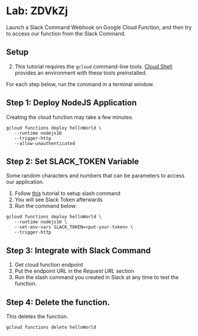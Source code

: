 # Lab: ZDVkZj


Launch a Slack Command Webhook on Google Cloud Function, and then try to access our function from the Slack Command.

## Setup

2. This tutorial requires the `gcloud` command-line tools.
   <a href="https://console.cloud.google.com/cloudshell" target="_blank">Cloud Shell</a>
   provides an environment with these tools preinstalled.

For each step below, run the command in a terminal window.


## Step 1: Deploy NodeJS Application

Creating the cloud function may take a few minutes.

```
gcloud functions deploy helloWorld \
   --runtime nodejs16 
   --trigger-http 
   --allow-unauthenticated
```

## Step 2: Set SLACK_TOKEN Variable

Some random characters and numbers that can be parameters to access our application.

1. Follow [this](https://api.slack.com/interactivity/slash-commands) tutorial to setup slash command
2. You will see Slack Token afterwards
3. Run the command below:

```
gcloud functions deploy helloWorld \
   --runtime nodejs16 \
   --set-env-vars SLACK_TOKEN=<put-your-token> \
   --trigger-http
```


## Step 3: Integrate with Slack Command

1. Get cloud function endpoint
2. Put the endpoint URL in the _Request URL_ section
3. Run the slash command you created in Slack at any time to test the function.


## Step 4: Delete the function.

This deletes the function.

 ```
 gcloud functions delete helloWorld
 ```
